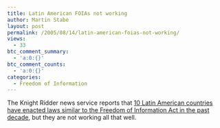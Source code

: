 ```yaml
---
title: Latin American FOIAs not working
author: Martin Stabe
layout: post
permalink: /2005/08/14/latin-american-foias-not-working/
views:
  - 33
btc_comment_summary:
  - 'a:0:{}'
btc_comment_counts:
  - 'a:0:{}'
categories:
  - Freedom of Information
---
```

The Knight Ridder news service reports that [10 Latin American countries have enacted laws similar to the Freedom of Information Act in the past decade][1], but they are not working all that well.

 [1]: http://www.macon.com/mld/macon/news/politics/12382373.htm